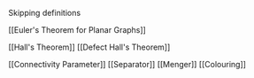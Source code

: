 Skipping definitions

[[Euler's Theorem for Planar Graphs]]

[[Hall's Theorem]]
[[Defect Hall's Theorem]]

[[Connectivity Parameter]]
[[Separator]]
[[Menger]]
[[Colouring]]